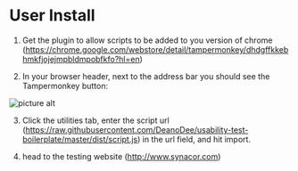 # User Install

1. Get the plugin to allow scripts to be added to you version of chrome (https://chrome.google.com/webstore/detail/tampermonkey/dhdgffkkebhmkfjojejmpbldmpobfkfo?hl=en)

2. In your browser header, next to the address bar you should see the Tampermonkey button: 

 ![picture alt](https://avatars3.githubusercontent.com/u/13335464?v=3&s=100 "Tampermonkey icon")

3. Click the utilities tab, enter the script url (https://raw.githubusercontent.com/DeanoDee/usability-test-boilerplate/master/dist/script.js) in the url field, and hit import.

4. head to the testing website (http://www.synacor.com)